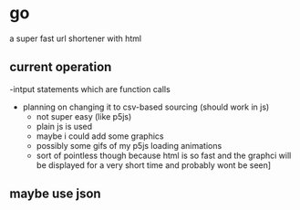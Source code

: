 # go
a super fast url shortener with html

## current operation
-intput statements which are function calls

- planning on changing it to csv-based sourcing (should work in js)
  - not super easy (like p5js)
  - plain js is used 
  - maybe i could add some graphics
  - possibly some gifs of my p5js loading animations
  - sort of pointless though because html is so fast and the graphci will be displayed for a very short time and probably wont be seen]

## maybe use json
